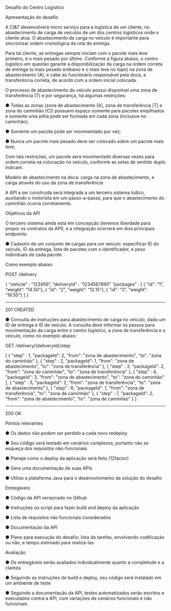 Desafio do Centro Logístico

Apresentação do desafio

A CI&T desenvolverá micro serviço para a logística de um cliente, no abastecimento de
carga de veículos de um dos centros logísticos onde o cliente atua. O abastecimento da
carga no veículo é importante para sincronizar ordem cronológica da rota de entrega.

Para tal cliente, as entregas sempre iniciam com o pacote mais leve primeiro, e o mais
pesado por último. Conforme a figura abaixo, o centro logístico em questão garante a
disponibilização da carga na ordem correta de entrega (o mais pesado embaixo e o mais
leve no topo) na zona de abastecimento (A), e cabe ao funcionário responsável pela doca, a
transferência correta, de acordo com a ordem inicial colocada.

O processo de abastecimento do veículo possui disponível uma zona de transferência (T) e
por segurança, há algumas restrições:

● Todas as zonas (zona de abastecimento [A], zona de transferência [T] e zona do
caminhão [C]) possuem espaço somente para pacotes empilhados e somente uma
pilha pode ser formada em cada zona (inclusive no caminhão);

● Somente um pacote pode ser movimentado por vez;

● Nunca um pacote mais pesado deve ser colocado sobre um pacote mais leve;

Com tais restrições, um pacote será movimentado diversas vezes para ordem correta na
colocação no veículo, conforme as setas de sentido duplo indicam.

Modelo de abastecimento na doca: carga na zona de abastecimento, e carga através do uso da zona de transferência

A API a ser construída será integrada a um terceiro sistema lúdico, auxiliando o motorista
em um passo-a-passo, para que o abastecimento do caminhão ocorra corretamente.

Objetivos da API

O terceiro sistema ainda está em concepção (teremos liberdade para propor os contratos
da API), e a integração ocorrerá em dois principais endpoints:

● Cadastro de um conjunto de cargas para um veículo: especificar ID do veículo, ID da
entrega, lista de pacotes com o identificador, e peso individuais de cada pacote.

Como exemplo abaixo:

POST /delivery

{
    “vehicle” : “123456”,
    “deliveryId” : “1234567890”
    “packages” : [
        { "id": “1”, “weight”: “14.50”},
        { "id": “2”, “weight”: “12.15”},
        { "id": “3”, “weight”: “19.50”}
    ]
}

---

201 CREATED

● Consulta de instruções para abastecimento de carga no veículo, dado um ID de
entrega e ID de veículo. A consulta deve informar os passos para movimentação da
carga entre o centro logístico, a zona de transferência e o veículo, como no exemplo
abaixo:

GET /delivery/{deliveryId}/step

[
    { "step" : 1, "packageId": 2, "from": "zona de abastecimento", "to": "zona do caminhão" },
    { "step" : 2, "packageId": 1, "from": "zona de abastecimento", "to": "zona de transferência" },
    { "step" : 3, "packageId": 2, "from": "zona do caminhão", "to": "zona de transferência" },
    { "step" : 4, "packageId": 3, "from": "zona de abastecimento", "to": "zona do caminhão" },
    { "step" : 5, "packageId": 2, "from": "zona de transferência", "to": "zona de abastecimento" },
    { "step" : 6, "packageId": 1, "from": "zona de transferência", "to": "zona de caminhão" },
    { "step" : 7, "packageId": 2, "from": "zona de abastecimento", "to": "zona de caminhão" }
]

---

200 OK

Pontos relevantes

● Os dados não podem ser perdido a cada novo redeploy

● Seu código será testado em cenários complexos, portanto não se esqueça dos
requisitos não-funcionais

● Planeje como o deploy da aplicação será feito (12factor)

● Gere uma documentação de suas APIs

● Utilize a plataforma Java para o desenvolvimento da solução do desafio

Entregáveis

● Código da API versionado no Github

● Instruções ou script para fazer build and deploy da aplicação

● Lista de requisitos não funcionais considerados

● Documentação da API

● Plano para execução do desafio: lista de tarefas, envolvendo codificação ou não, e
tempo estimado para realizá-las

Avaliação

● Os entregáveis serão avaliados individualmente quanto a completude e a clareza

● Seguindo as instruções de build e deploy, seu código será instalado em um
ambiente de teste

● Seguindo a documentação da API, testes automatizados serão escritos e executados
contra a API, com variações de cenários funcionais e não funcionais.